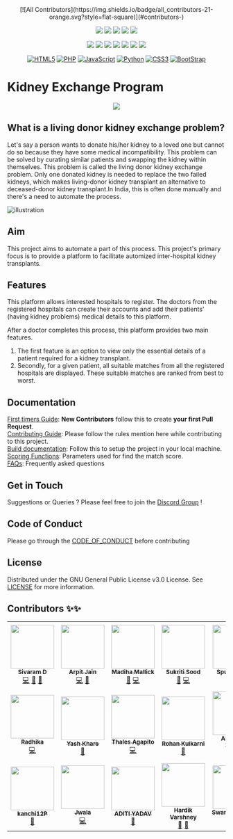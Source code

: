 <div align="center"> 
<!-- ALL-CONTRIBUTORS-BADGE:START - Do not remove or modify this section -->
[![All Contributors](https://img.shields.io/badge/all_contributors-21-orange.svg?style=flat-square)](#contributors-)
<!-- ALL-CONTRIBUTORS-BADGE:END -->
 	
<a href="https://github.com/siv2r/kidney-exchange"><img src="https://img.shields.io/badge/Open%20Source-%F0%9F%A4%8D-Green"></a>
<a href="https://github.com/siv2r/kidney-exchange"><img src="https://img.shields.io/badge/Built%20by-developers%20%3C%2F%3E-0059b3"></a>
<a href="https://github.com/siv2r/kidney-exchange"><img src="https://img.shields.io/static/v1.svg?label=Contributions&message=Welcome&color=yellow"></a>
<a href="https://github.com/siv2r/"><img src="https://img.shields.io/badge/maintenance-yes-brightgreen"></a>
<a href="https://github.com/siv2r/kidney-exchange/blob/master/LICENSE"><img src="https://img.shields.io/github/license/siv2r/kidney-exchange?color=brightgreen"></a>
	
<a href="https://github.com/siv2r/kidney-exchange/graphs/contributors"><img src="https://img.shields.io/github/contributors/siv2r/kidney-exchange?color=brightgreen"></a>
<a href="https://github.com/siv2r/kidney-exchange/stargazers"><img src="https://img.shields.io/github/stars/siv2r/kidney-exchange?color=0059b3"></a>
<a href="https://github.com/siv2r/kidney-exchange/network/members"><img src="https://img.shields.io/github/forks/siv2r/kidney-exchange?color=yellow"></a>
<a href="https://github.com/siv2r/kidney-exchange/issues"><img src="https://img.shields.io/github/issues/siv2r/kidney-exchange?color=0059b3"></a>
<a href="https://github.com/siv2r/kidney-exchange/issues?q=is%3Aissue+is%3Aclosed"><img src="https://img.shields.io/github/issues-closed-raw/siv2r/kidney-exchange?color=yellow"></a>
<a href="https://github.com/siv2r/kidney-exchange/pulls"><img src="https://img.shields.io/github/issues-pr/siv2r/kidney-exchange?color=brightgreen"></a>
<a href="https://github.com/siv2r/kidney-exchange/pulls?q=is%3Apr+is%3Aclosed"><img src="https://img.shields.io/github/issues-pr-closed-raw/siv2r/kidney-exchange?color=0059b3"></a> 

<a href="https://github.com/topics/html5"><img alt="HTML5" src="https://img.shields.io/badge/html5%20-%23E34F26.svg?&style=for-the-badge&logo=html5&logoColor=white"/></a>
<a href="https://github.com/topics/php"><img alt="PHP" src="https://img.shields.io/badge/php-%23777BB4.svg?&style=for-the-badge&logo=php&logoColor=white"/></a> 
<a href="https://github.com/topics/javascript"><img alt="JavaScript" src="https://img.shields.io/badge/javascript%20-%23323330.svg?&style=for-the-badge&logo=javascript&logoColor=%23F7DF1E"/></a> 
<a href="https://github.com/topics/python"><img alt="Python" src="https://img.shields.io/badge/python%20-%2314354C.svg?&style=for-the-badge&logo=python&logoColor=white"/></a> 
<a href="https://github.com/topics/css3"><img alt="CSS3" src="https://img.shields.io/badge/css3%20-%231572B6.svg?&style=for-the-badge&logo=css3&logoColor=white"/></a>
<a href="https://github.com/topics/bootstrap"><img alt="BootStrap" src="https://img.shields.io/badge/Bootstrap-563D7C?style=for-the-badge&logo=bootstrap&logoColor=white"/></a> 
</div>

# Kidney Exchange Program

<div align="center">
<img src="https://pngimage.net/wp-content/uploads/2018/06/kidney-logo-png-3.png"/>
</div>

## What is a living donor kidney exchange problem?

Let's say a person wants to donate his/her kidney to a loved one but cannot do so because they have some medical incompatibility. This problem can be solved by curating similar patients and swapping the kidney within themselves. This problem is called the living donor kidney exchange problem. Only one donated kidney is needed to replace the two failed kidneys, which makes living-donor kidney transplant an alternative to deceased-donor kidney transplant.In India, this is often done manually and there's a need to automate the process.

![illustration](images/kidney_chain.png)

## Aim

This project aims to automate a part of this process. This project's primary focus is to provide a platform to facilitate automized inter-hospital kidney transplants.

## Features

This platform allows interested hospitals to register. The doctors from the registered hospitals can create their accounts and add their patients' (having kidney problems) medical details to this platform.

After a doctor completes this process, this platform provides two main features.
1) The first feature is an option to view only the essential details of a patient required for a kidney transplant.
2) Secondly, for a given patient, all suitable matches from all the registered hospitals are displayed. These suitable matches are ranked from best to worst.

## Documentation
[First timers Guide](./docs/newContributors.md): **New Contributors** follow this to create **your first Pull Request**.  
[Contributing Guide](./docs/CONTRIBUTING.md): Please follow the rules mention here while contributing to this project.  
[Build documentation](./docs/build.md): Follow this to setup the project in your local machine.  
[Scoring Functions](https://github.com/siv2r/kidney-exchange/projects/1): Parameters used for find the match score.  
[FAQs](./docs/FAQs.md): Frequently asked questions  
## Get in Touch
Suggestions or Queries ? Please feel free to join the [Discord Group](https://discord.gg/uH35zjW5cN) !

## Code of Conduct
Please go through the [CODE_OF_CONDUCT](./CODE_OF_CONDUCT) before contributing

## License
Distributed under the GNU General Public License v3.0 License. See [LICENSE](./LICENSE) for more information.

## Contributors ✨✨


<!-- ALL-CONTRIBUTORS-LIST:START - Do not remove or modify this section -->
<!-- prettier-ignore-start -->
<!-- markdownlint-disable -->
<table>
  <tr>
    <td align="center"><a href="https://www.linkedin.com/in/siv2ram/"><img src="https://avatars.githubusercontent.com/u/56887198?v=4?s=100" width="100px;" alt=""/><br /><sub><b>Sivaram D</b></sub></a><br /><a href="https://github.com/siv2r/kidney-exchange/commits?author=siv2r" title="Code">💻</a> <a href="https://github.com/siv2r/kidney-exchange/commits?author=siv2r" title="Documentation">📖</a> <a href="#maintenance-siv2r" title="Maintenance">🚧</a></td>
    <td align="center"><a href="https://linktr.ee/arpit456jain"><img src="https://avatars.githubusercontent.com/u/55352601?v=4?s=100" width="100px;" alt=""/><br /><sub><b>Arpit Jain</b></sub></a><br /><a href="https://github.com/siv2r/kidney-exchange/commits?author=arpit456jain" title="Code">💻</a> <a href="https://github.com/siv2r/kidney-exchange/commits?author=arpit456jain" title="Documentation">📖</a></td>
    <td align="center"><a href="https://madihamallick.github.io/"><img src="https://avatars.githubusercontent.com/u/70858557?v=4?s=100" width="100px;" alt=""/><br /><sub><b>Madiha Mallick</b></sub></a><br /><a href="https://github.com/siv2r/kidney-exchange/commits?author=madihamallick" title="Documentation">📖</a> <a href="https://github.com/siv2r/kidney-exchange/commits?author=madihamallick" title="Code">💻</a></td>
    <td align="center"><a href="https://github.com/Sukriti-sood"><img src="https://avatars.githubusercontent.com/u/55010599?v=4?s=100" width="100px;" alt=""/><br /><sub><b>Sukriti Sood</b></sub></a><br /><a href="https://github.com/siv2r/kidney-exchange/commits?author=Sukriti-sood" title="Documentation">📖</a> <a href="https://github.com/siv2r/kidney-exchange/commits?author=Sukriti-sood" title="Code">💻</a></td>
    <td align="center"><a href="https://github.com/Spurthi7768"><img src="https://avatars.githubusercontent.com/u/67674744?v=4?s=100" width="100px;" alt=""/><br /><sub><b>Spurthi7768</b></sub></a><br /><a href="https://github.com/siv2r/kidney-exchange/commits?author=Spurthi7768" title="Documentation">📖</a> <a href="https://github.com/siv2r/kidney-exchange/commits?author=Spurthi7768" title="Code">💻</a></td>
    <td align="center"><a href="https://github.com/darpankhanna"><img src="https://avatars.githubusercontent.com/u/72389408?v=4?s=100" width="100px;" alt=""/><br /><sub><b>Darpan Khanna</b></sub></a><br /><a href="https://github.com/siv2r/kidney-exchange/commits?author=darpankhanna" title="Documentation">📖</a></td>
    <td align="center"><a href="https://github.com/subhangi2731"><img src="https://avatars.githubusercontent.com/u/53938490?v=4?s=100" width="100px;" alt=""/><br /><sub><b>Subhangi Choudhary</b></sub></a><br /><a href="https://github.com/siv2r/kidney-exchange/commits?author=subhangi2731" title="Documentation">📖</a></td>
  </tr>
  <tr>
    <td align="center"><a href="https://github.com/96RadhikaJadhav"><img src="https://avatars.githubusercontent.com/u/56536997?v=4?s=100" width="100px;" alt=""/><br /><sub><b>Radhika</b></sub></a><br /><a href="https://github.com/siv2r/kidney-exchange/commits?author=96RadhikaJadhav" title="Code">💻</a></td>
    <td align="center"><a href="https://khareyash05.github.io/home/"><img src="https://avatars.githubusercontent.com/u/60147732?v=4?s=100" width="100px;" alt=""/><br /><sub><b>Yash Khare</b></sub></a><br /><a href="https://github.com/siv2r/kidney-exchange/commits?author=khareyash05" title="Documentation">📖</a></td>
    <td align="center"><a href="http://agapito.dev"><img src="https://avatars.githubusercontent.com/u/51180770?v=4?s=100" width="100px;" alt=""/><br /><sub><b>Thales Agapito</b></sub></a><br /><a href="https://github.com/siv2r/kidney-exchange/commits?author=thalesagapito" title="Code">💻</a></td>
    <td align="center"><a href="https://github.com/rohan-kulkarni-25"><img src="https://avatars.githubusercontent.com/u/76584243?v=4?s=100" width="100px;" alt=""/><br /><sub><b>Rohan Kulkarni</b></sub></a><br /><a href="https://github.com/siv2r/kidney-exchange/commits?author=rohan-kulkarni-25" title="Documentation">📖</a></td>
    <td align="center"><a href="https://github.com/AshuKV"><img src="https://avatars.githubusercontent.com/u/48694961?v=4?s=100" width="100px;" alt=""/><br /><sub><b>Ashutosh Verma</b></sub></a><br /><a href="https://github.com/siv2r/kidney-exchange/commits?author=AshuKV" title="Documentation">📖</a> <a href="https://github.com/siv2r/kidney-exchange/commits?author=AshuKV" title="Code">💻</a></td>
    <td align="center"><a href="https://github.com/Shania99"><img src="https://avatars.githubusercontent.com/u/45588425?v=4?s=100" width="100px;" alt=""/><br /><sub><b>Shania Mitra</b></sub></a><br /><a href="https://github.com/siv2r/kidney-exchange/commits?author=Shania99" title="Code">💻</a></td>
    <td align="center"><a href="https://github.com/Itashamodi"><img src="https://avatars.githubusercontent.com/u/58629614?v=4?s=100" width="100px;" alt=""/><br /><sub><b>Itashamodi</b></sub></a><br /><a href="https://github.com/siv2r/kidney-exchange/commits?author=Itashamodi" title="Documentation">📖</a></td>
  </tr>
  <tr>
    <td align="center"><a href="https://github.com/kanchi12P"><img src="https://avatars.githubusercontent.com/u/78892305?v=4?s=100" width="100px;" alt=""/><br /><sub><b>kanchi12P</b></sub></a><br /><a href="https://github.com/siv2r/kidney-exchange/commits?author=kanchi12P" title="Documentation">📖</a></td>
    <td align="center"><a href="https://www.linkedin.com/in/jwala-chorasiya-34048b1b2/"><img src="https://avatars.githubusercontent.com/u/59509045?v=4?s=100" width="100px;" alt=""/><br /><sub><b>Jwala</b></sub></a><br /><a href="https://github.com/siv2r/kidney-exchange/commits?author=jwalapc" title="Code">💻</a></td>
    <td align="center"><a href="https://www.linkedin.com/in/aditiyadav03"><img src="https://avatars.githubusercontent.com/u/72371906?v=4?s=100" width="100px;" alt=""/><br /><sub><b>ADITI YADAV</b></sub></a><br /><a href="https://github.com/siv2r/kidney-exchange/commits?author=aditi1403" title="Documentation">📖</a></td>
    <td align="center"><a href="https://github.com/hardikvarshney"><img src="https://avatars.githubusercontent.com/u/76947310?v=4?s=100" width="100px;" alt=""/><br /><sub><b>Hardik Varshney</b></sub></a><br /><a href="https://github.com/siv2r/kidney-exchange/commits?author=hardikvarshney" title="Documentation">📖</a> <a href="#design-hardikvarshney" title="Design">🎨</a></td>
    <td align="center"><a href="https://github.com/Swarga-codes"><img src="https://avatars.githubusercontent.com/u/72154312?v=4?s=100" width="100px;" alt=""/><br /><sub><b>SwargaRajDutta</b></sub></a><br /><a href="https://github.com/siv2r/kidney-exchange/commits?author=Swarga-codes" title="Code">💻</a></td>
    <td align="center"><a href="https://github.com/Subhangini"><img src="https://avatars.githubusercontent.com/u/68437435?v=4?s=100" width="100px;" alt=""/><br /><sub><b>Coder_Subhangini</b></sub></a><br /><a href="https://github.com/siv2r/kidney-exchange/commits?author=Subhangini" title="Documentation">📖</a></td>
    <td align="center"><a href="https://github.com/Shaishav0507"><img src="https://avatars.githubusercontent.com/u/77338581?v=4?s=100" width="100px;" alt=""/><br /><sub><b>Shaishav Rastogi</b></sub></a><br /><a href="https://github.com/siv2r/kidney-exchange/commits?author=Shaishav0507" title="Documentation">📖</a></td>
  </tr>
</table>

<!-- markdownlint-restore -->
<!-- prettier-ignore-end -->

<!-- ALL-CONTRIBUTORS-LIST:END -->
